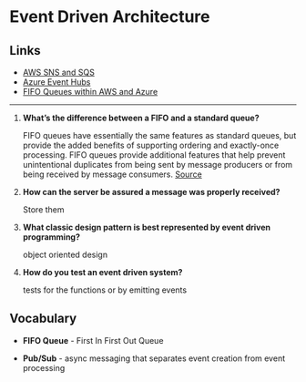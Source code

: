 # Event Driven Architecture

## Links

- [AWS SNS and SQS](https://www.youtube.com/watch?v=mXk0MNjlO7A)
- [Azure Event Hubs](https://www.youtube.com/watch?v=DDDjFQSQyF4)
- [FIFO Queues within AWS and Azure](https://vunvulear.medium.com/fifo-and-queues-inside-aws-and-azure-d21145473d5a)

---

1. **What’s the difference between a FIFO and a standard queue?**

    FIFO queues have essentially the same features as standard queues, but provide the added benefits of supporting ordering and exactly-once processing. FIFO queues provide additional features that help prevent unintentional duplicates from being sent by message producers or from being received by message consumers. [Source](https://aws.amazon.com/about-aws/whats-new/2016/11/amazon-sqs-introduces-fifo-queues-with-exactly-once-processing-and-lower-prices-for-standard-queues/#:~:text=FIFO%20queues%20have%20essentially%20the,being%20received%20by%20message%20consumers.)

2. **How can the server be assured a message was properly received?**

    Store them

3. **What classic design pattern is best represented by event driven programming?**

    object oriented design

4. **How do you test an event driven system?**

    tests for the functions or by emitting events

## Vocabulary

- **FIFO Queue** - First In First Out Queue

- **Pub/Sub** - async messaging that separates event creation from event processing